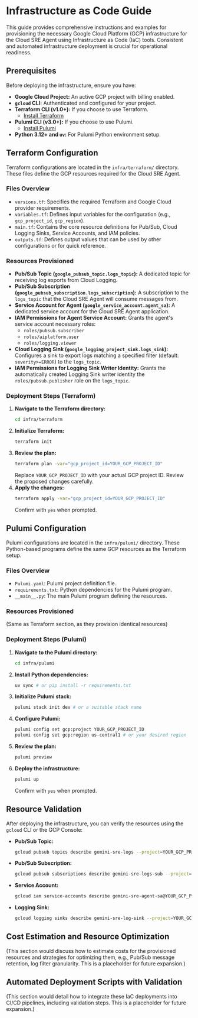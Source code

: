 # Infrastructure as Code Guide

This guide provides comprehensive instructions and examples for provisioning the necessary Google Cloud Platform (GCP) infrastructure for the Cloud SRE Agent using Infrastructure as Code (IaC) tools. Consistent and automated infrastructure deployment is crucial for operational readiness.

## Prerequisites

Before deploying the infrastructure, ensure you have:

*   **Google Cloud Project:** An active GCP project with billing enabled.
*   **`gcloud` CLI:** Authenticated and configured for your project.
*   **Terraform CLI (v1.0+):** If you choose to use Terraform.
    *   [Install Terraform](https://developer.hashicorp.com/terraform/downloads)
*   **Pulumi CLI (v3.0+):** If you choose to use Pulumi.
    *   [Install Pulumi](https://www.pulumi.com/docs/get-started/install/)
*   **Python 3.12+ and `uv`:** For Pulumi Python environment setup.

## Terraform Configuration

Terraform configurations are located in the `infra/terraform/` directory. These files define the GCP resources required for the Cloud SRE Agent.

### Files Overview

*   `versions.tf`: Specifies the required Terraform and Google Cloud provider requirements.
*   `variables.tf`: Defines input variables for the configuration (e.g., `gcp_project_id`, `gcp_region`).
*   `main.tf`: Contains the core resource definitions for Pub/Sub, Cloud Logging Sinks, Service Accounts, and IAM policies.
*   `outputs.tf`: Defines output values that can be used by other configurations or for quick reference.

### Resources Provisioned

*   **Pub/Sub Topic (`google_pubsub_topic.logs_topic`):** A dedicated topic for receiving log exports from Cloud Logging.
*   **Pub/Sub Subscription (`google_pubsub_subscription.logs_subscription`):** A subscription to the `logs_topic` that the Cloud SRE Agent will consume messages from.
*   **Service Account for Agent (`google_service_account.agent_sa`):** A dedicated service account for the Cloud SRE Agent application.
*   **IAM Permissions for Agent Service Account:** Grants the agent's service account necessary roles:
    *   `roles/pubsub.subscriber`
    *   `roles/aiplatform.user`
    *   `roles/logging.viewer`
*   **Cloud Logging Sink (`google_logging_project_sink.logs_sink`):** Configures a sink to export logs matching a specified filter (default: `severity>=ERROR`) to the `logs_topic`.
*   **IAM Permissions for Logging Sink Writer Identity:** Grants the automatically created Logging Sink writer identity the `roles/pubsub.publisher` role on the `logs_topic`.

### Deployment Steps (Terraform)

1.  **Navigate to the Terraform directory:**
    ```bash
    cd infra/terraform
    ```
2.  **Initialize Terraform:**
    ```bash
    terraform init
    ```
3.  **Review the plan:**
    ```bash
    terraform plan -var="gcp_project_id=YOUR_GCP_PROJECT_ID"
    ```
    Replace `YOUR_GCP_PROJECT_ID` with your actual GCP project ID. Review the proposed changes carefully.
4.  **Apply the changes:**
    ```bash
    terraform apply -var="gcp_project_id=YOUR_GCP_PROJECT_ID"
    ```
    Confirm with `yes` when prompted.

## Pulumi Configuration

Pulumi configurations are located in the `infra/pulumi/` directory. These Python-based programs define the same GCP resources as the Terraform setup.

### Files Overview

*   `Pulumi.yaml`: Pulumi project definition file.
*   `requirements.txt`: Python dependencies for the Pulumi program.
*   `__main__.py`: The main Pulumi program defining the resources.

### Resources Provisioned

(Same as Terraform section, as they provision identical resources)

### Deployment Steps (Pulumi)

1.  **Navigate to the Pulumi directory:**
    ```bash
    cd infra/pulumi
    ```
2.  **Install Python dependencies:**
    ```bash
    uv sync # or pip install -r requirements.txt
    ```
3.  **Initialize Pulumi stack:**
    ```bash
    pulumi stack init dev # or a suitable stack name
    ```
4.  **Configure Pulumi:**
    ```bash
    pulumi config set gcp:project YOUR_GCP_PROJECT_ID
    pulumi config set gcp:region us-central1 # or your desired region
    ```
5.  **Review the plan:**
    ```bash
    pulumi preview
    ```
6.  **Deploy the infrastructure:**
    ```bash
    pulumi up
    ```
    Confirm with `yes` when prompted.

## Resource Validation

After deploying the infrastructure, you can verify the resources using the `gcloud` CLI or the GCP Console:

*   **Pub/Sub Topic:**
    ```bash
    gcloud pubsub topics describe gemini-sre-logs --project=YOUR_GCP_PROJECT_ID
    ```
*   **Pub/Sub Subscription:**
    ```bash
    gcloud pubsub subscriptions describe gemini-sre-logs-sub --project=YOUR_GCP_PROJECT_ID
    ```
*   **Service Account:**
    ```bash
    gcloud iam service-accounts describe gemini-sre-agent-sa@YOUR_GCP_PROJECT_ID.iam.gserviceaccount.com
    ```
*   **Logging Sink:**
    ```bash
    gcloud logging sinks describe gemini-sre-log-sink --project=YOUR_GCP_PROJECT_ID
    ```

## Cost Estimation and Resource Optimization

(This section would discuss how to estimate costs for the provisioned resources and strategies for optimizing them, e.g., Pub/Sub message retention, log filter granularity. This is a placeholder for future expansion.)

## Automated Deployment Scripts with Validation

(This section would detail how to integrate these IaC deployments into CI/CD pipelines, including validation steps. This is a placeholder for future expansion.)
